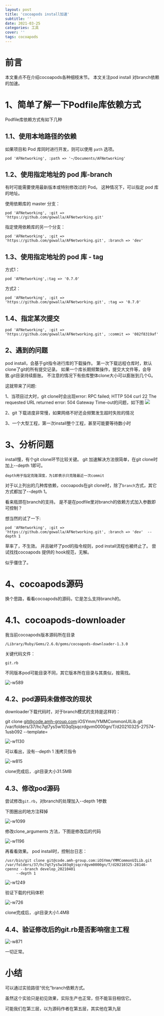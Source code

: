 ```yaml
---
layout: post
title: 'cocoapods install加速'
subtitle: ''
date: 2021-03-25
categories: 工具
cover: ''
tags: cocoapods 
---
```


# 前言

本文重点不在介绍cocoapods各种细枝末节。
本文关注pod install 对branch依赖的加速。

# 1、简单了解一下Podfile库依赖方式

Podfile库依赖方式有如下几种

## 1.1、使用本地路径的依赖

如果项目和 Pod 库同时进行开发，则可以使用 `path` 选项。


```
pod 'AFNetworking', :path => '~/Documents/AFNetworking'
```
## 1.2、使用指定地址的 pod 库-branch

有时可能需要使用最新版本或特别修改过的 Pod。
这种情况下，可以指定 pod 库的地址。

使用依赖库的 master 分支：


```
pod 'AFNetworking', :git => 'https://github.com/gowalla/AFNetworking.git'
```

指定使用依赖库的另一个分支：


```
pod 'AFNetworking', :git => 'https://github.com/gowalla/AFNetworking.git', :branch => 'dev'
```

## 1.3、使用指定地址的 pod 库 - tag

方式1：
```
pod 'AFNetworking',:tag => '0.7.0'
```

方式2：
```
pod 'AFNetworking', :git => 'https://github.com/gowalla/AFNetworking.git', :tag => '0.7.0'
```

## 1.4、指定某次提交


```
pod 'AFNetworking', :git => 'https://github.com/gowalla/AFNetworking.git', :commit => '082f8319af'
```

## 2、遇到的问题

pod install，会基于git指令进行库的下载操作。
第一次下载远程仓库时，默认clone了git的所有提交记录。
如果一个库长期频繁操作，提交大文件等，会导致.git目录持续膨胀。
不注意的情况下有些库整体clone大小可以膨胀到几个G。


这就带来了问题:

1、当项目过大时，git clone时会出现error: RPC failed; HTTP 504 curl 22 The requested URL returned error: 504 Gateway Time-out的问题，如下图
![](../../../assets/img/16165846052897/16194040478168.jpg)

2、git 下载进度非常慢，如果网络不好还会频繁发生超时失败的情况

3、一个大型工程，第一次install整个工程，甚至可能要等待数小时


# 3、分析问题

install慢，有个git clone环节比较关键。
git 加速解决方法很简单，在git clone时加上--depth 1即可。

```
depth用于指定克隆深度，为1即表示只克隆最近一次commit
```

对于以上列出的几种库依赖，cocoapods在git clone时，除了`branch`方式，其它方式都加了--depth 1。

看来瓶颈在branch的支持。
是不是在podfile里对branch的依赖方式加入参数即可控制？

想当然的试了一下:

```
pod 'AFNetworking', :git => 'https://github.com/gowalla/AFNetworking.git', :branch => 'dev'  --depth 1
```

草率了，不生效。
并且破坏了pod的指令规则，pod install流程也被终止了。
尝试找找cocoapods 提供的 hook规范，无解。

似乎僵住了。

# 4、cocoapods源码

换个思路，看看cocoapods的源码，它是怎么支持branch的。


# 4.1、cocoapods-downloader

我当前cocoapods版本源码所在目录

```
/Library/Ruby/Gems/2.6.0/gems/cocoapods-downloader-1.3.0
```

关键代码文件：

```
git.rb
```
不同版本pod可能目录不同，其它版本所在目录与其类似，按需找。


![-w589](../../../assets/img/16165846052897/16167413965602.jpg)


## 4.2、pod源码未做修改的现状

downloader下载代码时，对于branch模式的支持是这样的：



git clone git@code.amh-group.com:iOSYmm/YMMCommonUILib.git /var/folders/37/hc7qt7ys5w103q0jsqcrdgvm0000gn/T/d20210325-27574-1usb092 --template=


![-w1130](../../../assets/img/16165846052897/16166583314487.jpg)


可以看出，没有--depth 1 浅拷贝指令

![-w815](../../../assets/img/16165846052897/16166584011536.jpg)

clone完成后，.git目录大小31.5MB

## 4.3、修改pod源码

尝试修改`git.rb`，对branch的处理加入--depth 1参数

下图圈出的地方注释掉

![-w1099](../../../assets/img/16165846052897/16167413301127.jpg)


修改clone_arguments 方法，下图是修改后的代码

![-w1196](../../../assets/img/16165846052897/16166585577036.jpg)

再看看效果。
pod install时，控制台日志：


```
/usr/bin/git clone git@code.amh-group.com:iOSYmm/YMMCommonUILib.git /var/folders/37/hc7qt7ys5w103q0jsqcrdgvm0000gn/T/d20210325-28146-cpennz --branch develop_20210401
     --depth 1
```


![-w1249](../../../assets/img/16165846052897/16166586129461.jpg)

验证下载的代码体积

![-w726](../../../assets/img/16165846052897/16166587812618.jpg)

clone完成后，.git目录大小1.4MB

## 4.4、验证修改后的git.rb是否影响宿主工程

![-w871](../../../assets/img/16165846052897/16166595164103.jpg)

一切正常。

# 小结

可以通过实验路径“优化”branch依赖方式。

虽然这个实验只是初见效果，实际生产也正常，但不能盲目相信它。

可能我们在第三层，以为源码作者在第五层，其实他在第九层
